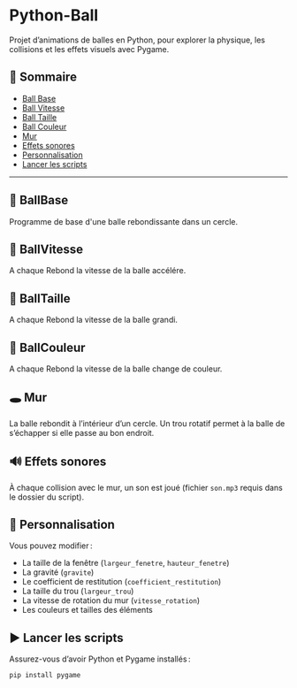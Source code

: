 # Python-Ball

Projet d’animations de balles en Python, pour explorer la physique, les collisions et les effets visuels avec Pygame.

## 📜 Sommaire

- [Ball Base](#🏀-ballbase)
- [Ball Vitesse](#🏃-ballevitesse)
- [Ball Taille](#🔼-balltaille)
- [Ball Couleur](#🤹-ballcouleur)
- [Mur](#🕳️-mur)
- [Effets sonores](#🔊-effets-sonores)
- [Personnalisation](#🎨-personnalisation)
- [Lancer les scripts](#▶️-lancer-les-scripts)

---

## 🏀 BallBase

Programme de base d'une balle rebondissante dans un cercle.

## 🏃 BallVitesse

A chaque Rebond la vitesse de la balle accélére.

## 🔼 BallTaille

A chaque Rebond la vitesse de la balle grandi.

## 🤹 BallCouleur

A chaque Rebond la vitesse de la balle change de couleur.

## 🕳️ Mur

La balle rebondit à l’intérieur d’un cercle. Un trou rotatif permet à la balle de s’échapper si elle passe au bon endroit.  

## 🔊 Effets sonores

À chaque collision avec le mur, un son est joué (fichier `son.mp3` requis dans le dossier du script).

## 🎨 Personnalisation

Vous pouvez modifier :
- La taille de la fenêtre (`largeur_fenetre`, `hauteur_fenetre`)
- La gravité (`gravite`)
- Le coefficient de restitution (`coefficient_restitution`)
- La taille du trou (`largeur_trou`)
- La vitesse de rotation du mur (`vitesse_rotation`)
- Les couleurs et tailles des éléments

## ▶️ Lancer les scripts

Assurez-vous d’avoir Python et Pygame installés :

```bash
pip install pygame
```

